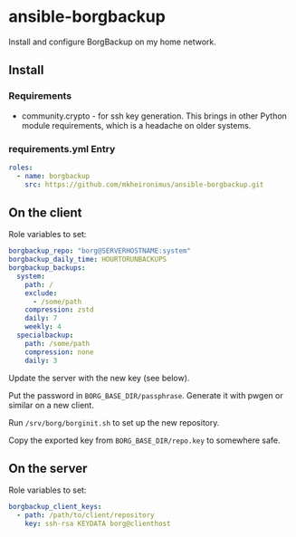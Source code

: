 # ansible-borgbackup

Install and configure BorgBackup on my home network.

## Install

### Requirements

* community.crypto - for ssh key generation. This brings in other Python module requirements, which is a headache on older systems.

### requirements.yml Entry

```yaml
roles:
  - name: borgbackup
    src: https://github.com/mkheironimus/ansible-borgbackup.git
```

## On the client

Role variables to set:

```yaml
borgbackup_repo: "borg@SERVERHOSTNAME:system"
borgbackup_daily_time: HOURTORUNBACKUPS
borgbackup_backups:
  system:
    path: /
    exclude:
      - /some/path
    compression: zstd
    daily: 7
    weekly: 4
  specialbackup:
    path: /some/path
    compression: none
    daily: 3
```

Update the server with the new key (see below).

Put the password in `BORG_BASE_DIR/passphrase`. Generate it with pwgen or similar on a new client.

Run `/srv/borg/borginit.sh` to set up the new repository.

Copy the exported key from `BORG_BASE_DIR/repo.key` to somewhere safe.

## On the server

Role variables to set:

```yaml
borgbackup_client_keys:
  - path: /path/to/client/repository
    key: ssh-rsa KEYDATA borg@clienthost
```
